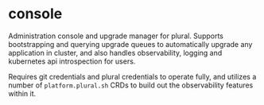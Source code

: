 # console

Administration console and upgrade manager for plural.  Supports bootstrapping and querying upgrade queues to automatically upgrade any application in cluster, and also handles observability, logging and kubernetes api introspection for users.

Requires git credentials and plural credentials to operate fully, and utilizes a number of `platform.plural.sh` CRDs to build out the observability features within it.